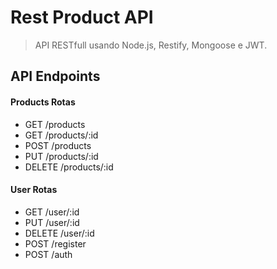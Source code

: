 # Rest Product API

> API RESTfull usando Node.js, Restify, Mongoose e JWT. 


## API Endpoints

#### Products Rotas

- GET /products
- GET /products/:id
- POST /products
- PUT /products/:id
- DELETE /products/:id

#### User Rotas

- GET /user/:id
- PUT /user/:id
- DELETE /user/:id
- POST /register
- POST /auth

